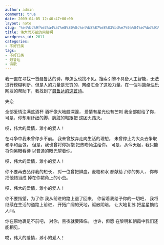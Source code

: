 ```yaml
---
author: admin
comments: true
date: 2009-04-05 12:40:47+00:00
layout: note
slug: '%e4%bc%9f%e5%a4%a7%e8%80%8c%e4%b8%87%e8%83%bd%e7%9a%84%e7%bd%91%e7%bb%9c%e5%95%8a'
title: 伟大而万能的网络啊
wordpress_id: 2011
categories:
- 不好归类
tags:
- 不好归类
- 聂鲁达
- 诗歌
---
```


我一直在寻找一首聂鲁达的诗，却怎么也找不见。搜索引擎不具备人工智能，无法进行模糊判断。但是人的力量是无穷的，网络汇合了这股力量。在一位叫[简单快乐](http://hi.baidu.com/mycnbox)网友的帮助下，我找到了[聂鲁达的这首诗](http://lz.book.sohu.com/chapter.php?id=8268&volume=2&chapter=29)。

失恋

全部爱情注满这酒杯
酒杯像大地般深邃，
爱情有星光也有芒刺
我全部献给了你，
可是，你却用纤细的脚，肮脏的鞋跟把
这团火踏灭。

哎，伟大的爱情，渺小的爱人！

在斗争中我未曾停步不前。
我未曾放弃走向生活的理想，
未曾停止为大众去争取和平和面包，
但是，我也曾将你拥抱
把热吻倾注给你。
可是，从今天起，我只能将你另眼看待
以普通的眼光望着你。

哎，伟大的爱情，渺小的爱人！

你不要再去品评我的短长，
对一位曾把鲜血，麦粒和水
都献给了你的男人，
你却把他错当成
掉在你裙角上的小虫。

哎，伟大的爱情，渺小的爱人！

你不要指望，为了你
我从前进的路上退了回来，
你留着我给予你的一切吧，
我将继续在生活的道路上前进，
开拓广阔的天地，驱散阴暗，
让大地复苏
把星星摘给人间。

你在原地裹足不前吧，
对你，黑夜就要降临。
也许，但愿
在黎明和朝霞中我们还能相见。

哎，伟大的爱情，渺小的爱人！

